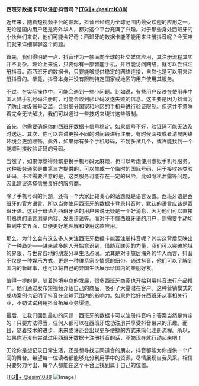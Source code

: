 **西班牙数据卡可以注册抖音吗？[[TG💪+ @esim1088](https://t.me/s/esim1088)]**

近年来，随着短视频平台的崛起，抖音已经成为全球范围内最受欢迎的应用之一。无论是国内用户还是海外华人，都对这个平台充满了兴趣。对于那些身处西班牙的小伙伴们来说，他们可能会好奇：西班牙的数据卡能不能用来注册抖音呢？今天咱们就来详细聊聊这个问题。

首先，我们得明确一点，抖音作为一款面向全球的社交媒体应用，其注册流程其实并不复杂。理论上来说，只要你有一部智能手机，并且能访问网络，就可以尝试注册抖音。而西班牙的数据卡，只要能够提供稳定的网络连接，自然也是可以用来注册抖音的。毕竟，抖音本身并没有限制特定国家或地区的用户使用其服务。

不过，在实际操作中，可能会遇到一些小问题。比如说，有些用户反映在使用非中国大陆手机号码注册时，可能会收到验证码发送失败的信息。这主要是因为抖音为了防止垃圾账号泛滥，会对部分国家和地区的手机号进行验证限制。但这并不意味着完全无法解决，我们可以通过一些技巧来绕过这些限制。

首先，你需要确保你的西班牙数据卡信号稳定。如果信号不好，验证码可能无法及时送达。其次，你可以尝试更换不同的时间段进行注册，有时候深夜或者清晨网络环境会更加顺畅。此外，如果你有多个手机号码，不妨多试几个，或许能找到一个能顺利接收验证码的号码。

当然了，如果你觉得频繁更换手机号码太麻烦，也可以考虑使用虚拟手机号服务。这种服务通常是由第三方提供的，可以生成一个临时的国际号码，用于接收各类验证码。不过需要注意的是，这类服务可能存在一定的风险，比如隐私泄露等问题，因此建议选择信誉良好的服务商。

除了手机号码的问题，还有一个大家比较关心的话题就是语言设置。西班牙语是西班牙的官方语言，所以当你使用西班牙的数据卡登录抖音时，默认的语言应该是西班牙语。这对于母语为西班牙语的用户来说无疑是一个好消息，因为他们可以直接用熟悉的语言浏览内容、发表评论等。而对于不懂西班牙语的用户，则需要手动切换到中文界面，以便更好地理解和使用这款应用。

那么，为什么会有这么多人关注西班牙数据卡能否注册抖音呢？其实这背后反映出了一种趋势——越来越多的人开始意识到，借助互联网的力量，我们可以突破地域的界限，与世界各地的朋友分享生活点滴。尤其是对于旅居海外的华人而言，抖音不仅是一种娱乐方式，更是一种维系家乡情感的纽带。通过抖音，他们可以了解到国内的新鲜事，也可以将自己的异国生活展示给国内的亲朋好友。

值得一提的是，随着跨境电商的发展，很多西班牙商家也开始利用抖音进行产品推广。他们通过发布短视频介绍自己的商品，吸引了大量潜在客户。这种营销模式的成功案例也证明了抖音在全球范围内的影响力。如果你恰好在西班牙从事相关行业，不妨试试利用抖音拓展业务渠道。

最后，让我们回到最初的问题：西班牙的数据卡可以注册抖音吗？答案当然是肯定的！只要方法得当，任何人都可以在西班牙成功注册并享受抖音带来的乐趣。而且，随着技术的进步，未来或许还会出现更多便捷的方式来简化注册流程。所以，如果你还没有尝试过用西班牙数据卡注册抖音的话，不妨现在就行动起来吧！

无论你是想记录日常生活，还是想寻找志同道合的朋友，抖音都能为你提供一个广阔的舞台。希望每一位读者都能够充分利用手中的资源，尽情展现自我风采。相信只要努力付出，每个人都能在这个平台上找到属于自己的位置。

[[TG💪+ @esim1088](https://t.me/s/esim1088) ![Image](https://i.postimg.cc/4NQfJmqS/Snipaste-2025-05-13-00-14-12.png)]
